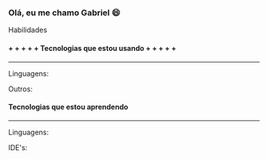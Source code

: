 ### Olá, eu me chamo Gabriel 😄

Habilidades

#### + + + + + Tecnologias que estou usando + + + + +
_______________________________________________

Linguagens:

Outros:



#### Tecnologias que estou aprendendo
_______________________________________________

Linguagens:

IDE's: